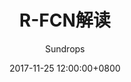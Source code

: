---
layout:     post
title:      "R-FCN解读"
csdn-url:   "https://blog.csdn.net/u013010889/article/details/78630871"
date:       2017-11-25 12:00:00+0800
author:     "Sundrops"
header-img: "img/home-bg-faye.png"
catalog: true
tags:
    - detection
---
